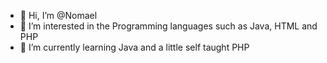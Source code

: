 - 👋 Hi, I’m @Nomael
- 👀 I’m interested in the Programming languages such as Java, HTML and PHP
- 🌱 I’m currently learning Java and a little self taught PHP

<!---
Nomael/Nomael is a ✨ special ✨ repository because its `README.md` (this file) appears on your GitHub profile.
You can click the Preview link to take a look at your changes.
--->
